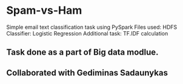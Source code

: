 # Spam-vs-Ham
  Simple email text classification task using PySpark
    Files used:  HDFS
    Classifier: Logistic Regression
    Additional task:  TF.IDF calculation
   
## Task done as a part of Big data modlue.
## Collaborated with Gediminas Sadaunykas  
